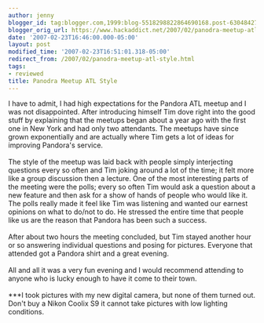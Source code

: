 ```yaml
---
author: jenny
blogger_id: tag:blogger.com,1999:blog-5518298822864690168.post-630484275464049663
blogger_orig_url: https://www.hackaddict.net/2007/02/panodra-meetup-atl-style.html
date: '2007-02-23T16:46:00.000-05:00'
layout: post
modified_time: '2007-02-23T16:51:01.318-05:00'
redirect_from: /2007/02/panodra-meetup-atl-style.html
tags:
- reviewed
title: Panodra Meetup ATL Style
---
```


I have to admit, I had high expectations for the Pandora ATL meetup and I was not disappointed.  After introducing himself Tim dove right into the good stuff by explaining that the meetups began about a year ago with the first one in New York and had only two attendants.  The meetups have since grown exponentially and are actually where Tim gets a lot of ideas for improving Pandora's service. <br/><br/>The style of the meetup was laid back with people simply interjecting questions every so often and Tim joking around a lot of the time; it felt more like a group discussion then a lecture.  One of the most interesting parts of the meeting were the polls; every so often Tim would ask a question about a new feature and then ask for a show of hands of people who would like it.  The polls really made it feel like Tim was listening and wanted our earnest opinions on what to do/not to do.  He stressed the entire time that people like us are the reason that Pandora has been such a success.<br/><br/>After about two hours the meeting concluded, but Tim stayed another hour or so answering individual questions and posing for pictures. Everyone that attended got a Pandora shirt and a great evening.<br/><br/>All and all it was a very fun evening and I would recommend attending to anyone who is lucky enough to have it come to their town.<br/><br/>***I took pictures with my new digital camera, but none of them turned out.  Don't buy a Nikon Coolix S9 it cannot take pictures with low lighting conditions.